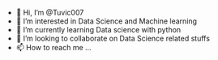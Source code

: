 - 👋 Hi, I’m @Tuvic007
- 👀 I’m interested in Data Science and Machine learning
- 🌱 I’m currently learning Data science with python
- 💞️ I’m looking to collaborate on Data Science related stuffs
- 📫 How to reach me ...

<!---
Tuvic007/Tuvic007 is a ✨ special ✨ repository because its `README.md` (this file) appears on your GitHub profile.
You can click the Preview link to take a look at your changes.
--->
